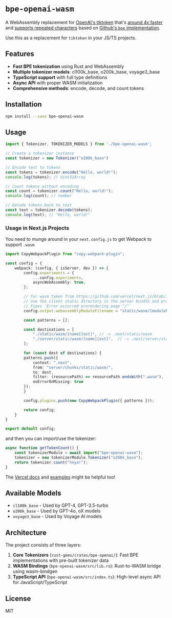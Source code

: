 # `bpe-openai-wasm`

A WebAssembly replacement for [OpenAI's tiktoken](https://github.com/openai/tiktoken) that's [around 4x faster](https://github.blog/ai-and-ml/llms/so-many-tokens-so-little-time-introducing-a-faster-more-flexible-byte-pair-tokenizer/) and [supports repeated characters](https://github.com/openai/tiktoken/issues/195) based on [Github's `bpe` implementation](https://github.com/github/rust-gems/tree/main/crates/bpe).

Use this as a replacement for `tiktoken` in your JS/TS projects.

## Features

- **Fast BPE tokenization** using Rust and WebAssembly
- **Multiple tokenizer models**: cl100k_base, o200k_base, voyage3_base
- **TypeScript support** with full type definitions
- **Async API** with proper WASM initialization
- **Comprehensive methods**: encode, decode, and count tokens

## Installation

```bash
npm install --save bpe-openai-wasm
```

## Usage

```typescript
import { Tokenizer, TOKENIZER_MODELS } from './bpe-openai-wasm';

// Create a tokenizer instance
const tokenizer = new Tokenizer("o200k_base")

// Encode text to tokens
const tokens = tokenizer.encode("Hello, world!");
console.log(tokens); // Uint32Array

// Count tokens without encoding
const count = tokenizer.count("Hello, world!");
console.log(count); // number

// Decode tokens back to text
const text = tokenizer.decode(tokens);
console.log(text); // "Hello, world!"
```

### Usage in Next.js Projects

You need to munge around in your `next.config.js` to get Webpack to support `.wasm`

```ts
import CopyWebpackPlugin from "copy-webpack-plugin";

const config = {
    webpack: (config, { isServer, dev }) => {
        config.experiments = {
            ...config.experiments,
            asyncWebAssembly: true,
        };

        // For wasm taken from https://github.com/vercel/next.js/blob/1d2c31d5907fb5d9c4ed0bfbf73b2430f27c48a7/examples/with-webassembly/next.config.js
        // Use the client static directory in the server bundle and prod mode
        // Fixes `Error occurred prerendering page "/"`
        config.output.webassemblyModuleFilename = "static/wasm/[modulehash].wasm";

        const patterns = [];

        const destinations = [
            "./static/wasm/[name][ext]", // -> .next/static/wasm
            "./server/static/wasm/[name][ext]",  // -> .next/server/static/wasm
        ];

        for (const dest of destinations) {
        patterns.push({
            context: ".next",
            from: "server/chunks/static/wasm/",
            to: dest,
            filter: (resourcePath) => resourcePath.endsWith(".wasm"),
            noErrorOnMissing: true
        });
        }

        config.plugins.push(new CopyWebpackPlugin({ patterns }));

        return config;
    }
}

export default config;
```

and then you can import/use the tokenizer:

```ts
async function getTokenCount() {
	const tokenizerModule = await import("bpe-openai-wasm");
	tokenizer = new tokenizerModule.Tokenizer("o200k_base");
    return tokenizer.count("heya!");
}
```

The [Vercel docs](https://vercel.com/docs/functions/runtimes/wasm) and [examples](https://github.com/vercel/next.js/tree/canary/examples/with-webassembly) might be helpful too!

## Available Models

- `cl100k_base` - Used by GPT-4, GPT-3.5-turbo
- `o200k_base` - Used by GPT-4o, oX models
- `voyage3_base` - Used by Voyage AI models

## Architecture

The project consists of three layers:

1. **Core Tokenizers** (`rust-gems/crates/bpe-openai/`): Fast BPE implementations with pre-built tokenizer data
2. **WASM Bindings** (`bpe-openai-wasm/src/lib.rs`): Rust-to-WASM bridge using wasm-bindgen
3. **TypeScript API** (`bpe-openai-wasm/src/index.ts`): High-level async API for JavaScript/TypeScript

## License

MIT